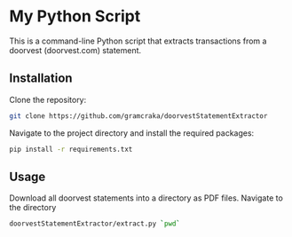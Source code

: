 # My Python Script

This is a command-line Python script that extracts transactions
from a doorvest (doorvest.com) statement.

## Installation

Clone the repository:

```bash
git clone https://github.com/gramcraka/doorvestStatementExtractor
```

Navigate to the project directory and install the required packages:
```bash
pip install -r requirements.txt
```

## Usage
Download all doorvest statements into a directory as PDF files.
Navigate to the directory
```bash
doorvestStatementExtractor/extract.py `pwd`
```
